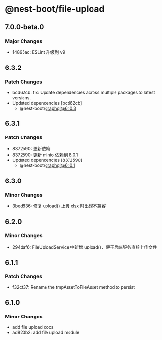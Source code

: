 # @nest-boot/file-upload

## 7.0.0-beta.0

### Major Changes

- 14895ac: ESLint 升级到 v9

## 6.3.2

### Patch Changes

- bcd62cb: fix: Update dependencies across multiple packages to latest versions.
- Updated dependencies [bcd62cb]
  - @nest-boot/graphql@6.10.3

## 6.3.1

### Patch Changes

- 8372590: 更新依赖
- 8372590: 更新 minio 依赖到 8.0.1
- Updated dependencies [8372590]
  - @nest-boot/graphql@6.10.1

## 6.3.0

### Minor Changes

- 3bed836: 修复 upload() 上传 xlsx 时出现不兼容

## 6.2.0

### Minor Changes

- 294daf6: FileUploadService 中新增 upload()，便于后端服务直接上传文件

## 6.1.1

### Patch Changes

- f32cf37: Rename the tmpAssetToFileAsset method to persist

## 6.1.0

### Minor Changes

- add file upload docs
- ad820b2: add file upload module
